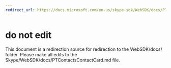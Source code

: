 ```yaml
---
redirect_url: https://docs.microsoft.com/en-us/skype-sdk/WebSDK/docs/PTContactsContactCard
---
```

# do not edit
This document is a redirection source for redirection to the WebSDK/docs/ folder. Please make all edits to the Skype/WebSDK/docs/PTContactsContactCard.md file.

